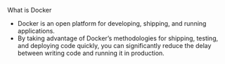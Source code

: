 What is Docker

- Docker is an open platform for developing, shipping, and running applications.
- By taking advantage of Docker’s methodologies for shipping, testing, and deploying code quickly, you can significantly reduce the delay between writing code and running it in production.

